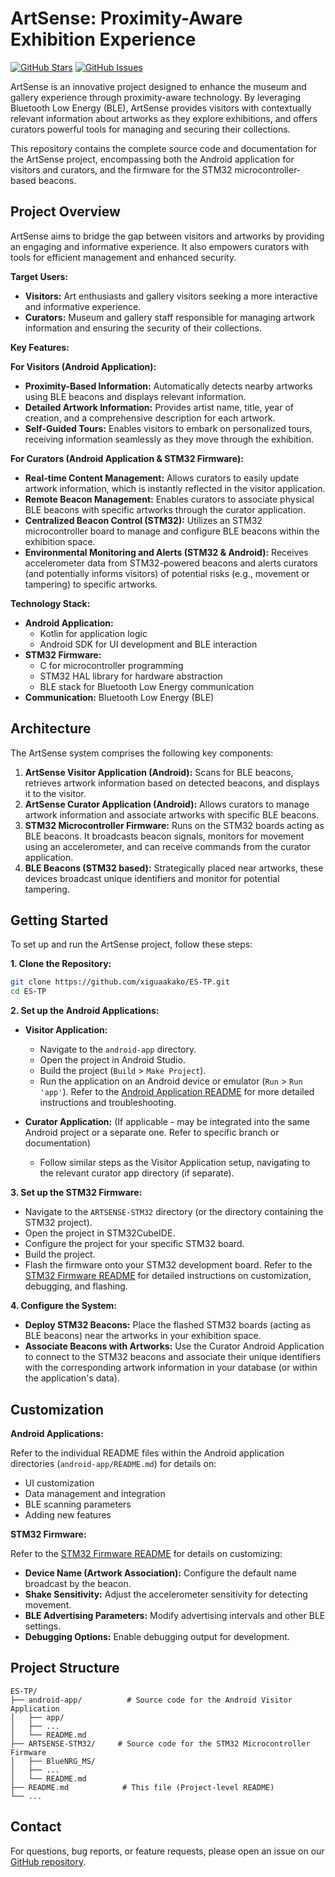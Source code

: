 # ArtSense: Proximity-Aware Exhibition Experience

[![GitHub Stars](https://img.shields.io/github/stars/xiguaakako/ES-TP?style=social)](https://github.com/xiguaakako/ES-TP/stargazers)
[![GitHub Issues](https://img.shields.io/github/issues/xiguaakako/ES-TP)](https://github.com/xiguaakako/ES-TP/issues)

ArtSense is an innovative project designed to enhance the museum and gallery experience through proximity-aware technology. By leveraging Bluetooth Low Energy (BLE), ArtSense provides visitors with contextually relevant information about artworks as they explore exhibitions, and offers curators powerful tools for managing and securing their collections.

This repository contains the complete source code and documentation for the ArtSense project, encompassing both the Android application for visitors and curators, and the firmware for the STM32 microcontroller-based beacons.

## Project Overview

ArtSense aims to bridge the gap between visitors and artworks by providing an engaging and informative experience. It also empowers curators with tools for efficient management and enhanced security.

**Target Users:**

* **Visitors:** Art enthusiasts and gallery visitors seeking a more interactive and informative experience.
* **Curators:** Museum and gallery staff responsible for managing artwork information and ensuring the security of their collections.

**Key Features:**

**For Visitors (Android Application):**

* **Proximity-Based Information:** Automatically detects nearby artworks using BLE beacons and displays relevant information.
* **Detailed Artwork Information:** Provides artist name, title, year of creation, and a comprehensive description for each artwork.
* **Self-Guided Tours:** Enables visitors to embark on personalized tours, receiving information seamlessly as they move through the exhibition.

**For Curators (Android Application & STM32 Firmware):**

* **Real-time Content Management:** Allows curators to easily update artwork information, which is instantly reflected in the visitor application.
* **Remote Beacon Management:** Enables curators to associate physical BLE beacons with specific artworks through the curator application.
* **Centralized Beacon Control (STM32):** Utilizes an STM32 microcontroller board to manage and configure BLE beacons within the exhibition space.
* **Environmental Monitoring and Alerts (STM32 & Android):** Receives accelerometer data from STM32-powered beacons and alerts curators (and potentially informs visitors) of potential risks (e.g., movement or tampering) to specific artworks.

**Technology Stack:**

* **Android Application:**
    * Kotlin for application logic
    * Android SDK for UI development and BLE interaction
* **STM32 Firmware:**
    * C for microcontroller programming
    * STM32 HAL library for hardware abstraction
    * BLE stack for Bluetooth Low Energy communication
* **Communication:** Bluetooth Low Energy (BLE)

## Architecture

The ArtSense system comprises the following key components:

1. **ArtSense Visitor Application (Android):** Scans for BLE beacons, retrieves artwork information based on detected beacons, and displays it to the visitor.
2. **ArtSense Curator Application (Android):** Allows curators to manage artwork information and associate artworks with specific BLE beacons.
3. **STM32 Microcontroller Firmware:** Runs on the STM32 boards acting as BLE beacons. It broadcasts beacon signals, monitors for movement using an accelerometer, and can receive commands from the curator application.
4. **BLE Beacons (STM32 based):** Strategically placed near artworks, these devices broadcast unique identifiers and monitor for potential tampering.

## Getting Started

To set up and run the ArtSense project, follow these steps:

**1. Clone the Repository:**

```bash
git clone https://github.com/xiguaakako/ES-TP.git
cd ES-TP
```

**2. Set up the Android Applications:**

   * **Visitor Application:**
      * Navigate to the `android-app` directory.
      * Open the project in Android Studio.
      * Build the project (`Build` > `Make Project`).
      * Run the application on an Android device or emulator (`Run` > `Run 'app'`). Refer to the [Android Application README](android-app/README.md) for more detailed instructions and troubleshooting.

   * **Curator Application:** (If applicable - may be integrated into the same Android project or a separate one. Refer to specific branch or documentation)
      * Follow similar steps as the Visitor Application setup, navigating to the relevant curator app directory (if separate).

**3. Set up the STM32 Firmware:**

   * Navigate to the `ARTSENSE-STM32` directory (or the directory containing the STM32 project).
   * Open the project in STM32CubeIDE.
   * Configure the project for your specific STM32 board.
   * Build the project.
   * Flash the firmware onto your STM32 development board. Refer to the [STM32 Firmware README](ARTSENSE-STM32/README.md) for detailed instructions on customization, debugging, and flashing.

**4. Configure the System:**

   * **Deploy STM32 Beacons:** Place the flashed STM32 boards (acting as BLE beacons) near the artworks in your exhibition space.
   * **Associate Beacons with Artworks:** Use the Curator Android Application to connect to the STM32 beacons and associate their unique identifiers with the corresponding artwork information in your database (or within the application's data).

## Customization

**Android Applications:**

Refer to the individual README files within the Android application directories (`android-app/README.md`) for details on:

* UI customization
* Data management and integration
* BLE scanning parameters
* Adding new features

**STM32 Firmware:**

Refer to the [STM32 Firmware README](ARTSENSE-STM32/README.md) for details on customizing:

* **Device Name (Artwork Association):** Configure the default name broadcast by the beacon.
* **Shake Sensitivity:** Adjust the accelerometer sensitivity for detecting movement.
* **BLE Advertising Parameters:** Modify advertising intervals and other BLE settings.
* **Debugging Options:** Enable debugging output for development.

## Project Structure

```
ES-TP/
├── android-app/          # Source code for the Android Visitor Application
│   ├── app/
│   ├── ...
│   └── README.md
├── ARTSENSE-STM32/     # Source code for the STM32 Microcontroller Firmware
│   ├── BlueNRG_MS/
│   ├── ...
│   └── README.md
├── README.md            # This file (Project-level README)
└── ...
```

## Contact

For questions, bug reports, or feature requests, please open an issue on our [GitHub repository](https://github.com/xiguaakako/ES-TP/issues).


